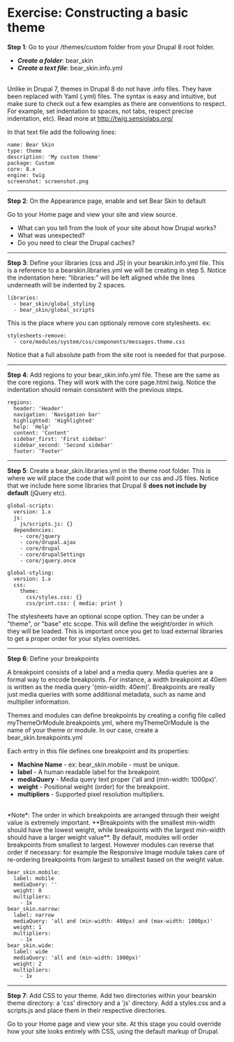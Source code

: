 # Exercise: Constructing a basic theme

**Step 1**: Go to your /themes/custom folder from your Drupal 8 root folder. 

* ***Create a folder***: bear_skin
* ***Create a text file***: bear_skin.info.yml
<br><br>

Unlike in Drupal 7, themes in Drupal 8 do not have .info files. They have been replaced with Yaml (.yml) files. The syntax is easy and intuitive, but make sure to check out a few examples as there are conventions to respect. For example, set indentation to spaces, not tabs, respect precise indentation, etc). Read more at http://twig.sensiolabs.org/

In that text file add the following lines:

```
name: Bear Skin
type: theme
description: 'My custom theme'
package: Custom
core: 8.x
engine: twig
screenshot: screenshot.png

```

---

**Step 2**: On the Appearance page, enable and set Bear Skin to default

Go to your Home page and view your site and view source.
* What can you tell from the look of your site about how Drupal works?
* What was unexpected?
* Do you need to clear the Drupal caches?
---

**Step 3**: Define your libraries (css and JS) in your bearskin.info.yml file. This is a reference to a bearskin.libraries.yml we will be creating in step 5. Notice the indentation here: “libraries:” will be left aligned while the lines underneath will be indented by 2 spaces.

```
libraries:
  - bear_skin/global_styling
  - bear_skin/global_scripts
```

This is the place where you can optionaly remove core stylesheets. ex:

```
stylesheets-remove:
  - core/modules/system/css/components/messages.theme.css
```

Notice that a full absolute path from the site root is needed for that purpose. 

---

**Step 4**: Add regions to your bear_skin.info.yml file. These are the same as the core regions. They will work with the core page.html.twig. Notice the indentation should remain consistent with the previous steps.

```
regions:
  header: 'Header'
  navigation: 'Navigation bar'
  highlighted: 'Highlighted'
  help: 'Help'
  content: 'Content'
  sidebar_first: 'First sidebar'
  sidebar_second: 'Second sidebar'
  footer: ‘Footer'
```

---

**Step 5**: Create a bear_skin.libraries.yml in the theme root folder. This is where we will place the code that will point to our css and JS files. Notice that we include here some libraries that Drupal 8 **does not include by default** (jQuery etc).

```
global-scripts:
  version: 1.x
  js:
    js/scripts.js: {}
  dependencies:
    - core/jquery
    - core/drupal.ajax
    - core/drupal
    - core/drupalSettings
    - core/jquery.once

global-styling:
  version: 1.x
  css: 
    theme:
      css/styles.css: {}
      css/print.css: { media: print }
```
The stylesheets have an optional scope option. They can be under a "theme", or "base" etc scope. This will define the weight/order in which they will be loaded. This is important once you get to load external libraries to get a proper order for your styles overrides.

---

**Step 6**: Define your breakpoints

A breakpoint consists of a label and a media query. Media queries are a formal way to encode breakpoints. For instance, a width breakpoint at 40em is written as the media query '(min-width: 40em)'. Breakpoints are really just media queries with some additional metadata, such as name and multiplier information.

Themes and modules can define breakpoints by creating a config file called myThemeOrModule.breakpoints.yml, where myThemeOrModule is the name of your theme or module. In our case, create a bear_skin.breakpoints.yml

Each entry in this file defines one breakpoint and its properties:<br>

* **Machine Name** - ex: bear_skin.mobile - must be unique.
 * **label** - A human readable label for the breakpoint.
 * **mediaQuery** - Media query text proper ('all and (min-width: 1000px)'.
 * **weight** - Positional weight (order) for the breakpoint.<br>
 * **multipliers** - Supported pixel resolution multipliers.

<br>
*Note*: The order in which breakpoints are arranged through their weight value is extremely important. **Breakpoints with the smallest min-width should have the lowest weight, while breakpoints with the largest min-width should have a larger weight value**. By default, modules will order breakpoints from smallest to largest. However modules can reverse that order if necessary: for example the Responsive Image module takes care of re-ordering breakpoints from largest to smallest based on the weight value.

```
bear_skin.mobile:
  label: mobile
  mediaQuery: ''
  weight: 0
  multipliers:
    - 1x
bear_skin.narrow:
  label: narrow
  mediaQuery: 'all and (min-width: 400px) and (max-width: 1000px)'
  weight: 1
  multipliers:
    - 1x
bear_skin.wide:
  label: wide
  mediaQuery: 'all and (min-width: 1000px)'
  weight: 2
  multipliers:
    - 1x
```

---

**Step 7**: Add CSS to your theme.
Add two directories within your bearskin theme directory: a 'css' directory and a 'js' directory.
Add a styles.css and a scripts.js and place them in their respective directories.

Go to your Home page and view your site. At this stage you could override how your site looks entirely with CSS, using the default markup of Drupal.
